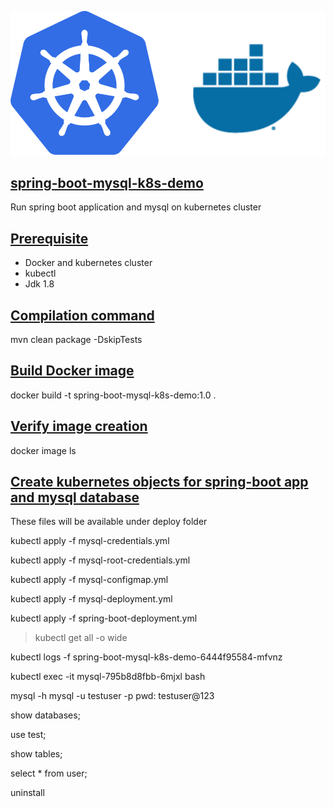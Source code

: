 ![](./img/kubernetes-docker.svg)

## [spring-boot-mysql-k8s-demo](#spring-boot-mysql-k8s-demo)

Run spring boot application and mysql on kubernetes cluster

## [Prerequisite](#Prerequisite)
* Docker and kubernetes cluster
* kubectl
* Jdk 1.8

## [Compilation command](#compilation-command)
mvn clean package -DskipTests

## [Build Docker image](#build-docker-image)
docker build -t spring-boot-mysql-k8s-demo:1.0 .

## [Verify image creation](#verify-image-creation)
docker image ls

## [Create kubernetes objects for spring-boot app and mysql database](#create-k8s)
These files will be available under deploy folder

kubectl apply -f mysql-credentials.yml

kubectl apply -f mysql-root-credentials.yml

kubectl apply -f mysql-configmap.yml

kubectl apply -f mysql-deployment.yml

kubectl apply -f spring-boot-deployment.yml

>kubectl get all -o wide

kubectl logs -f spring-boot-mysql-k8s-demo-6444f95584-mfvnz

kubectl exec -it mysql-795b8d8fbb-6mjxl bash

mysql -h mysql -u testuser -p
pwd: testuser@123

show databases;

use test;

show tables;

select * from user;

uninstall